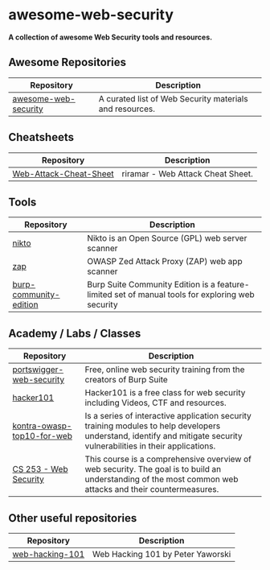 # awesome-web-security

**A collection of awesome Web Security tools and resources.**

## Awesome Repositories
Repository | Description
---- | ----
[awesome-web-security](https://github.com/qazbnm456/awesome-web-security)| A curated list of Web Security materials and resources. 

## Cheatsheets
Repository | Description
---- | ----
[Web-Attack-Cheat-Sheet](https://github.com/riramar/Web-Attack-Cheat-Sheet)| riramar - Web Attack Cheat Sheet. 


## Tools
Repository | Description
---- | ----
[nikto](https://tools.kali.org/information-gathering/nikto)| Nikto is an Open Source (GPL) web server scanner
[zap](https://www.zaproxy.org) | OWASP Zed Attack Proxy (ZAP) web app scanner
[burp-community-edition](https://portswigger.net/burp/communitydownload) | Burp Suite Community Edition is a feature-limited set of manual tools for exploring web security


## Academy / Labs / Classes
Repository | Description
---- | ----
[portswigger-web-security](https://portswigger.net/web-security) | Free, online web security training from the creators of Burp Suite |
[hacker101](https://www.hacker101.com/) | Hacker101 is a free class for web security including Videos, CTF and resources. |
[kontra-owasp-top10-for-web](https://application.security/free/owasp-top-10-API) | Is a series of interactive application security training modules to help developers understand, identify and mitigate security vulnerabilities in their applications. |
| [CS 253 - Web Security](https://web.stanford.edu/class/cs253/) | This course is a comprehensive overview of web security. The goal is to build an understanding of the most common web attacks and their countermeasures. |

## Other useful repositories
Repository | Description
---- | ----
[web-hacking-101](https://leanpub.com/web-hacking-101/read) | Web Hacking 101 by Peter Yaworski


